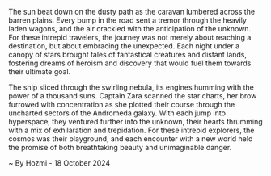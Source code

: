 
The sun beat down on the dusty path as the caravan lumbered across the barren plains.  Every bump in the road sent a tremor through the heavily laden wagons, and the air crackled with the anticipation of the unknown. For these intrepid travelers, the journey was not merely about reaching a destination, but about embracing the unexpected.  Each night under a canopy of stars brought tales of fantastical creatures and distant lands, fostering dreams of heroism and discovery that would fuel them towards their ultimate goal.

The ship sliced through the swirling nebula, its engines humming with the power of a thousand suns.  Captain Zara scanned the star charts, her brow furrowed with concentration as she plotted their course through the uncharted sectors of the Andromeda galaxy.  With each jump into hyperspace, they ventured further into the unknown, their hearts thrumming with a mix of exhilaration and trepidation. For these intrepid explorers, the cosmos was their playground, and each encounter with a new world held the promise of both breathtaking beauty and unimaginable danger. 

~ By Hozmi - 18 October 2024
